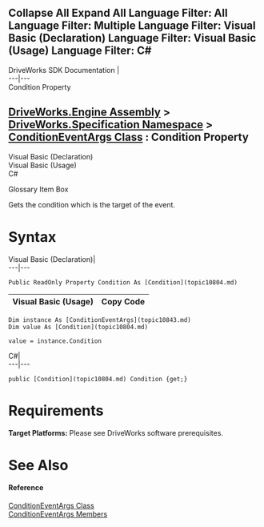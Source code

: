 Collapse All Expand All Language Filter: All  Language Filter: Multiple  Language Filter: Visual Basic (Declaration) Language Filter: Visual Basic (Usage) Language Filter: C#  
---  
DriveWorks SDK Documentation  |   
---|---  
Condition Property   
  
[DriveWorks.Engine Assembly](topic2156.md) > [DriveWorks.Specification Namespace](topic10764.md) > [ConditionEventArgs Class](topic10843.md) : Condition Property  
---  
  
Visual Basic (Declaration)    
Visual Basic (Usage)    
C# 

Glossary Item Box

Gets the condition which is the target of the event. 

# Syntax

Visual Basic (Declaration)|   
---|---  
      
    
    Public ReadOnly Property Condition As [Condition](topic10804.md)  
  
Visual Basic (Usage)| Copy Code  
---|---  
      
    
    Dim instance As [ConditionEventArgs](topic10843.md)
    Dim value As [Condition](topic10804.md)
     
    value = instance.Condition  
  
C#|   
---|---  
      
    
    public [Condition](topic10804.md) Condition {get;}  
  
# Requirements

**Target Platforms:** Please see DriveWorks software prerequisites.

# See Also

#### Reference

[ConditionEventArgs Class](topic10843.md)   
[ConditionEventArgs Members](topic10844.md)


